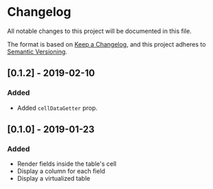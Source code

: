 # Changelog
All notable changes to this project will be documented in this file.

The format is based on [Keep a Changelog](https://keepachangelog.com/en/1.0.0/),
and this project adheres to [Semantic Versioning](https://semver.org/spec/v2.0.0.html).

## [0.1.2] - 2019-02-10
### Added
- Added `cellDataGetter` prop.

## [0.1.0] - 2019-01-23
### Added
- Render fields inside the table's cell
- Display a column for each field
- Display a virtualized table